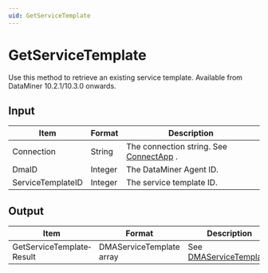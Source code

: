 ```yaml
---
uid: GetServiceTemplate
---
```


# GetServiceTemplate

Use this method to retrieve an existing service template. Available from DataMiner 10.2.1/10.3.0 onwards.

## Input

| Item              | Format  | Description                                                                          |
|-------------------|---------|--------------------------------------------------------------------------------------|
| Connection        | String  | The connection string. See [ConnectApp](xref:ConnectApp) . |
| DmaID             | Integer | The DataMiner Agent ID.                                                              |
| ServiceTemplateID | Integer | The service template ID.                                                             |

## Output

| Item                      | Format                   | Description                                                               |
|---------------------------|--------------------------|---------------------------------------------------------------------------|
| GetServiceTemplate­Result | DMAServiceTemplate array | See [DMAServiceTemplate](xref:DMAServiceTemplate). |

